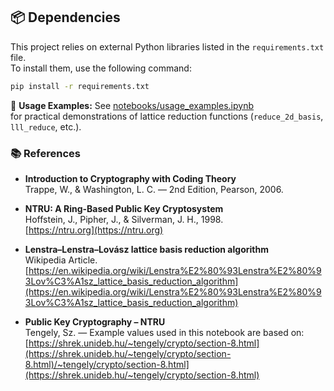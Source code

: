 ## 📦 Dependencies

This project relies on external Python libraries listed in the `requirements.txt` file.  
To install them, use the following command:

```bash
pip install -r requirements.txt
```


📘 **Usage Examples:** See [notebooks/usage_examples.ipynb](notebooks/usage_examples.ipynb)  
for practical demonstrations of lattice reduction functions (`reduce_2d_basis`, `lll_reduce`, etc.).


### 📚 References

- **Introduction to Cryptography with Coding Theory**  
  Trappe, W., & Washington, L. C. — 2nd Edition, Pearson, 2006.

- **NTRU: A Ring-Based Public Key Cryptosystem**  
  Hoffstein, J., Pipher, J., & Silverman, J. H., 1998.  
  [https://ntru.org](https://ntru.org)

- **Lenstra–Lenstra–Lovász lattice basis reduction algorithm**  
  Wikipedia Article.  
  [https://en.wikipedia.org/wiki/Lenstra%E2%80%93Lenstra%E2%80%93Lov%C3%A1sz_lattice_basis_reduction_algorithm](https://en.wikipedia.org/wiki/Lenstra%E2%80%93Lenstra%E2%80%93Lov%C3%A1sz_lattice_basis_reduction_algorithm)

- **Public Key Cryptography – NTRU**  
  Tengely, Sz. — Example values used in this notebook are based on:  
  [https://shrek.unideb.hu/~tengely/crypto/section-8.html](https://shrek.unideb.hu/~tengely/crypto/section-8.html)/~tengely/crypto/section-8.html](https://shrek.unideb.hu/~tengely/crypto/section-8.html)